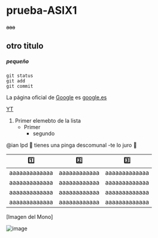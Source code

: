 # prueba-ASIX1

~~aaa~~

## otro titulo

##### pequeño

```
git status
git add
git commit
```


La página oficial de [Google](https://www.google.com/) es [google.es](https://www.google.es/)

[YT](https://www.youtube.com/)



1. Primer elemebto de la lista
   - Primer 
     - segundo


@ian lpd 💩 tienes una pinga descomunal -te lo juro 🚷 


| 1️⃣| 2️⃣| 3️⃣|
|------------ | -------------| -------------|
|aaaaaaaaaaaaa| aaaaaaaaaaaa | aaaaaaaaaaaaa|
|aaaaaaaaaaaaa| aaaaaaaaaaaa | aaaaaaaaaaaaa|
|aaaaaaaaaaaaa| aaaaaaaaaaaa | aaaaaaaaaaaaa|
|aaaaaaaaaaaaa| aaaaaaaaaaaa | aaaaaaaaaaaaa|



 [Imagen del Mono]
 
 ![image](https://user-images.githubusercontent.com/75490001/134332865-87790b23-8b71-4cc2-8763-7abc33c38a6f.png)

 









